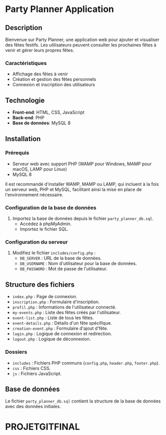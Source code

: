 # Party Planner Application

## Description

Bienvenue sur Party Planner, une application web pour ajouter et visualiser des fêtes festifs. Les utilisateurs peuvent consulter les prochaines fêtes à venir et gérer leurs propres fêtes.

### Caractéristiques

- Affichage des fêtes à venir
- Création et gestion des fêtes personnels
- Connexion et inscription des utilisateurs

## Technologie

- **Front-end**: HTML, CSS, JavaScript
- **Back-end**: PHP
- **Base de données**: MySQL 8

## Installation

### Prérequis

- Serveur web avec support PHP (WAMP pour Windows, MAMP pour macOS, LAMP pour Linux)
- MySQL 8

Il est recommandé d'installer WAMP, MAMP ou LAMP, qui incluent à la fois un serveur web, PHP et MySQL, facilitant ainsi la mise en place de l'environnement nécessaire.

### Configuration de la base de données

1. Importez la base de données depuis le fichier `party_planner_db.sql`.
   - Accédez à phpMyAdmin.
   - Importez le fichier SQL.

### Configuration du serveur

1. Modifiez le fichier `includes/config.php` :
   - `DB_SERVER` : URL de la base de données.
   - `DB_USERNAME` : Nom d'utilisateur pour la base de données.
   - `DB_PASSWORD` : Mot de passe de l'utilisateur.

## Structure des fichiers

- `index.php` : Page de connexion.
- `inscription.php` : Formulaire d'inscription.
- `profil.php` : Informations de l'utilisateur connecté.
- `my-events.php` : Liste des fêtes créés par l'utilisateur.
- `event-list.php` : Liste de tous les fêtes.
- `event-details.php` : Détails d'un fête spécifique.
- `creation-event.php` : Formulaire d'ajout d'fête.
- `login.php` : Logique de connexion et redirection.
- `logout.php` : Logique de déconnexion.

### Dossiers

- `includes` : Fichiers PHP communs (`config.php`, `header.php`, `footer.php`).
- `css` : Fichiers CSS.
- `js` : Fichiers JavaScript.

## Base de données

Le fichier `party_planner_db.sql` contient la structure de la base de données avec des données initiales.
# PROJETGITFINAL
